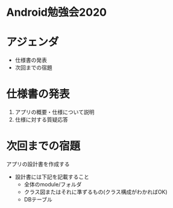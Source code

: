 # Android勉強会2020
# アジェンダ
* 仕様書の発表
* 次回までの宿題

# 仕様書の発表
1. アプリの概要・仕様について説明
2. 仕様に対する質疑応答

# 次回までの宿題
アプリの設計書を作成する
* 設計書には下記を記載すること
    * 全体のmodule/フォルダ
    * クラス図またはそれに準ずるもの(クラス構成がわかればOK)
    * DBテーブル
